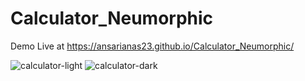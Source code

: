 # Calculator_Neumorphic
Demo Live at https://ansarianas23.github.io/Calculator_Neumorphic/

![calculator-light](https://user-images.githubusercontent.com/111463267/212465264-94c1bc64-b779-4b98-876d-1bd330d25928.jpg)
![calculator-dark](https://user-images.githubusercontent.com/111463267/212465267-4fb9d4ff-47ee-4fac-920f-a21d38b9650a.jpg)


